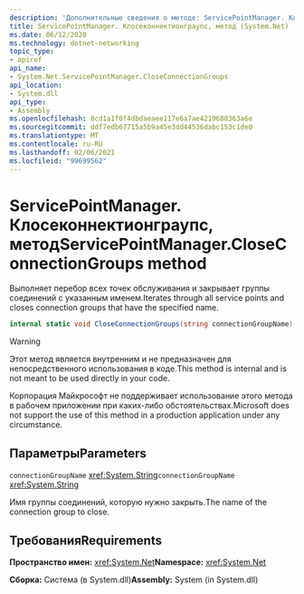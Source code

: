 ```yaml
---
description: 'Дополнительные сведения о методе: ServicePointManager. Клосеконнектионграупс'
title: ServicePointManager. Клосеконнектионграупс, метод (System.Net)
ms.date: 06/12/2020
ms.technology: dotnet-networking
topic_type:
- apiref
api_name:
- System.Net.ServicePointManager.CloseConnectionGroups
api_location:
- System.dll
api_type:
- Assembly
ms.openlocfilehash: 8cd1a1f0f4dbdaeaee117e6a7ae4219680363a6e
ms.sourcegitcommit: ddf7edb67715a5b9a45e3dd44536dabc153c1de0
ms.translationtype: MT
ms.contentlocale: ru-RU
ms.lasthandoff: 02/06/2021
ms.locfileid: "99699562"
---
```

# <a name="servicepointmanagercloseconnectiongroups-method"></a><span data-ttu-id="047f7-103">ServicePointManager. Клосеконнектионграупс, метод</span><span class="sxs-lookup"><span data-stu-id="047f7-103">ServicePointManager.CloseConnectionGroups method</span></span>

<span data-ttu-id="047f7-104">Выполняет перебор всех точек обслуживания и закрывает группы соединений с указанным именем.</span><span class="sxs-lookup"><span data-stu-id="047f7-104">Iterates through all service points and closes connection groups that have the specified name.</span></span>

```csharp
internal static void CloseConnectionGroups(string connectionGroupName)
```

> [!WARNING]
> <span data-ttu-id="047f7-105">Этот метод является внутренним и не предназначен для непосредственного использования в коде.</span><span class="sxs-lookup"><span data-stu-id="047f7-105">This method is internal and is not meant to be used directly in your code.</span></span>
>
> <span data-ttu-id="047f7-106">Корпорация Майкрософт не поддерживает использование этого метода в рабочем приложении при каких-либо обстоятельствах.</span><span class="sxs-lookup"><span data-stu-id="047f7-106">Microsoft does not support the use of this method in a production application under any circumstance.</span></span>

## <a name="parameters"></a><span data-ttu-id="047f7-107">Параметры</span><span class="sxs-lookup"><span data-stu-id="047f7-107">Parameters</span></span>

<span data-ttu-id="047f7-108">`connectionGroupName` <xref:System.String></span><span class="sxs-lookup"><span data-stu-id="047f7-108">`connectionGroupName` <xref:System.String></span></span>

<span data-ttu-id="047f7-109">Имя группы соединений, которую нужно закрыть.</span><span class="sxs-lookup"><span data-stu-id="047f7-109">The name of the connection group to close.</span></span>

## <a name="requirements"></a><span data-ttu-id="047f7-110">Требования</span><span class="sxs-lookup"><span data-stu-id="047f7-110">Requirements</span></span>

<span data-ttu-id="047f7-111">**Пространство имен:** <xref:System.Net></span><span class="sxs-lookup"><span data-stu-id="047f7-111">**Namespace:** <xref:System.Net></span></span>

<span data-ttu-id="047f7-112">**Сборка:** Система (в System.dll)</span><span class="sxs-lookup"><span data-stu-id="047f7-112">**Assembly:** System (in System.dll)</span></span>
